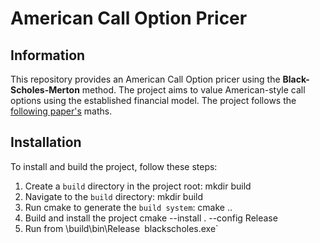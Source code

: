 # American Call Option Pricer

## Information
This repository provides an American Call Option pricer using the **Black-Scholes-Merton** method. The project aims to value American-style call options using the established financial model. The project follows the [following paper's](https://web.iese.edu/PabloFernandez/docs/FN-0425.pdf) maths.

## Installation
To install and build the project, follow these steps:

1. Create a `build` directory in the project root:
   mkdir build
2. Navigate to the `build` directory:
   mkdir build
3. Run cmake to generate the `build system`:
   cmake ..
4. Build and install the project
   cmake --install . --config Release
5. Run from \build\bin\Release`
   `blackscholes.exe`
